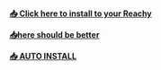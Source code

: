 **[📥 Click here to install to your Reachy](http://localhost:8000/install?url=https://huggingface.co/spaces/pollen-robotics/reachy_mini_app_example)**


**[📥here should be better](https://pollen-robotics.github.io/reachy_mini_app_example/)**


**[📥 AUTO INSTALL ](https://pollen-robotics.github.io/reachy_mini_app_example/?install=true)**
